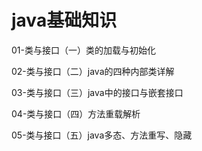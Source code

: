 # java基础知识
01-类与接口（一）类的加载与初始化

02-类与接口（二）java的四种内部类详解

03-类与接口（三）java中的接口与嵌套接口

04-类与接口（四）方法重载解析

05-类与接口（五）java多态、方法重写、隐藏
